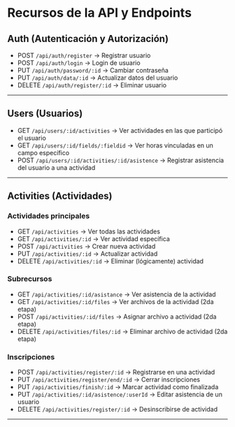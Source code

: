 # Recursos de la API y Endpoints

##  Auth (Autenticación y Autorización)

- POST   `/api/auth/register`             → Registrar usuario  
- POST   `/api/auth/login`                → Login de usuario  
- PUT    `/api/auth/password/:id`         → Cambiar contraseña  
- PUT    `/api/auth/data/:id`             → Actualizar datos del usuario  
- DELETE `/api/auth/register/:id`         → Eliminar usuario  

---

##  Users (Usuarios)

- GET    `/api/users/:id/activities`                        → Ver actividades en las que participó el usuario  
- GET    `/api/users/:id/fields/:fieldid`                  → Ver horas vinculadas en un campo específico  
- POST   `/api/users/:id/activities/:id/asistence`         → Registrar asistencia del usuario a una actividad  

---

##  Activities (Actividades)

### Actividades principales

- GET    `/api/activities`                         → Ver todas las actividades  
- GET    `/api/activities/:id`                     → Ver actividad específica  
- POST   `/api/activities`                         → Crear nueva actividad  
- PUT    `/api/activities/:id`                     → Actualizar actividad  
- DELETE `/api/activities/:id`                     → Eliminar (lógicamente) actividad  

### Subrecursos

- GET    `/api/activities/:id/asistance`           → Ver asistencia de la actividad  
- GET    `/api/activities/:id/files`               → Ver archivos de la actividad (2da etapa)  
- POST   `/api/activities/:id/files`               → Asignar archivo a actividad (2da etapa)  
- DELETE `/api/activities/files/:id`               → Eliminar archivo de actividad (2da etapa)  

### Inscripciones

- POST   `/api/activities/register/:id`            → Registrarse en una actividad  
- PUT    `/api/activities/register/end/:id`        → Cerrar inscripciones  
- PUT    `/api/activities/finish/:id`              → Marcar actividad como finalizada  
- PUT    `/api/activities/:id/asistence/:userId`   → Editar asistencia de un usuario  
- DELETE `/api/activities/register/:id`            → Desinscribirse de actividad  

---
